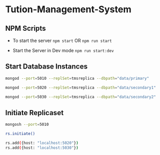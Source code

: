 # Tution-Management-System

## NPM Scripts

- To start the server `npm start` OR `npm run start`

- Start the Server in Dev mode `npm run start:dev`

## Start Database Instances

````bash
mongod --port=5010 --replSet=tmsreplica --dbpath="data/primary"

mongod --port=5020 --replSet=tmsreplica --dbpath="data/secondary1"

mongod --port=5030 --replSet=tmsreplica --dbpath="data/secondary2"
````

## Initiate Replicaset

````bash
mongosh --port=5010

rs.initiate()

rs.add({host: "localhost:5020"})
rs.add({host: "localhost:5030"})
````